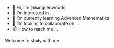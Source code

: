 - 👋 Hi, I’m @liangsenwoods
- 👀 I’m interested in ...
- 🌱 I’m currently learning Advanced Mathematics
- 💞️ I’m looking to collaborate on ...
- 📫 How to reach me ...

Welcome to study with me 

<!---
liangsenwoods/liangsenwoods is a ✨ special ✨ repository because its `README.md` (this file) appears on your GitHub profile.
You can click the Preview link to take a look at your changes.
--->
